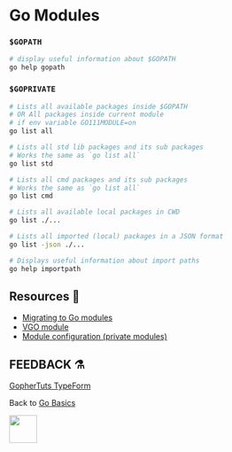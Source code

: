 # Go Modules

### `$GOPATH`

```bash
# display useful information about $GOPATH
go help gopath
```

### `$GOPRIVATE`

```bash
# Lists all available packages inside $GOPATH
# OR All packages inside current module
# if env variable GO111MODULE=on
go list all

# Lists all std lib packages and its sub packages
# Works the same as `go list all`
go list std

# Lists all cmd packages and its sub packages
# Works the same as `go list all`
go list cmd

# Lists all available local packages in CWD
go list ./...

# Lists all imported (local) packages in a JSON format
go list -json ./...

# Displays useful information about import paths
go help importpath
```

## Resources 💎

- [Migrating to Go modules](https://blog.golang.org/migrating-to-go-modules)
- [VGO module](https://research.swtch.com/vgo-module)
- [Module configuration (private modules)](https://golang.org/cmd/go/#hdr-Module_configuration_for_non_public_modules)

## FEEDBACK ⚗

[GopherTuts TypeForm](http://feedback.gophertuts.com)

Back to
[Go Basics](https://github.com/gophertuts/go-basics)

<img src="https://github.com/gophertuts/go-basics/raw/master/gophertuts.svg?sanitize=true" width="50px"/>
